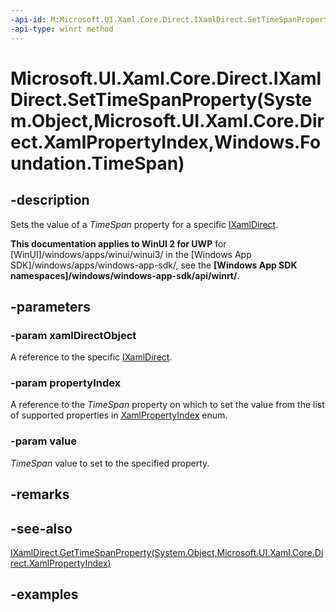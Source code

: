 ```yaml
---
-api-id: M:Microsoft.UI.Xaml.Core.Direct.IXamlDirect.SetTimeSpanProperty(System.Object,Microsoft.UI.Xaml.Core.Direct.XamlPropertyIndex,Windows.Foundation.TimeSpan)
-api-type: winrt method
---
```


# Microsoft.UI.Xaml.Core.Direct.IXamlDirect.SetTimeSpanProperty(System.Object,Microsoft.UI.Xaml.Core.Direct.XamlPropertyIndex,Windows.Foundation.TimeSpan)

<!--
public void SetTimeSpanProperty (object xamlDirectObject, Microsoft.UI.Xaml.Core.Direct.XamlPropertyIndex propertyIndex, System.TimeSpan value);
-->

## -description

Sets the value of a _TimeSpan_ property for a specific [IXamlDirect](ixamldirect.md).

**This documentation applies to WinUI 2 for UWP** for [WinUI]/windows/apps/winui/winui3/ in the [Windows App SDK]/windows/apps/windows-app-sdk/, see the **[Windows App SDK namespaces]/windows/windows-app-sdk/api/winrt/**.

## -parameters

### -param xamlDirectObject

A reference to the specific [IXamlDirect](ixamldirect.md).

### -param propertyIndex

A reference to the _TimeSpan_ property on which to set the value from the list of supported properties in [XamlPropertyIndex](xamlpropertyindex.md) enum.

### -param value

_TimeSpan_ value to set to the specified property.

## -remarks

## -see-also

[IXamlDirect.GetTimeSpanProperty(System.Object,Microsoft.UI.Xaml.Core.Direct.XamlPropertyIndex)](ixamldirect_gettimespanproperty_194892191.md)

## -examples
